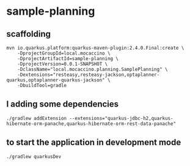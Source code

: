# sample-planning

## scaffolding

```shell
mvn io.quarkus.platform:quarkus-maven-plugin:2.4.0.Final:create \
    -DprojectGroupId=local.mocaccino \
    -DprojectArtifactId=sample-planning \
    -DprojectVersion=0.0.1-SNAPSHOT \
    -DclassName="local.mocaccino.planning.SamplePlanning" \
    -Dextensions="resteasy,resteasy-jackson,optaplanner-quarkus,optaplanner-quarkus-jackson" \
    -DbuildTool=gradle
```

## I adding some dependencies

```shell
./gradlew addExtension --extensions="quarkus-jdbc-h2,quarkus-hibernate-orm-panache,quarkus-hibernate-orm-rest-data-panache"
```

## to start the application in development mode

```shell
./gradlew quarkusDev
```
